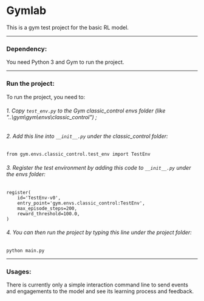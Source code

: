 # Gymlab
This is a gym test project for the basic RL model.

---

### Dependency:

You need Python 3 and Gym to run the project.

---
### Run the project:

To run the project, you need to:

###### 1. Copy `test_env.py` to the Gym classic_control envs folder (like "..\gym\gym\envs\classic_control") ; 
###### 2. Add this line into `__init__.py` under the classic_control folder:
```
from gym.envs.classic_control.test_env import TestEnv
```
###### 3. Register the test environment by adding this code to `__init__.py` under the envs folder:
```
register(
    id='TestEnv-v0',
    entry_point='gym.envs.classic_control:TestEnv',
    max_episode_steps=200,
    reward_threshold=100.0,
)
```

###### 4. You can then run the project by typing this line under the project folder:

```
python main.py
```

---

### Usages:

There is currently only a simple interaction command line to send events and engagements to the model and see its learning process and feedback.


  